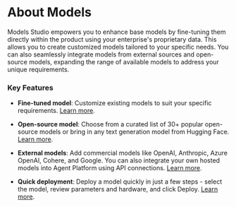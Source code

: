 # About Models

Models Studio empowers you to enhance base models by fine-tuning them directly within the product using your enterprise's proprietary data. This allows you to create customized models tailored to your specific needs. You can also seamlessly integrate models from external sources and open-source models, expanding the range of available models to address your unique requirements.

### Key Features

* **Fine-tuned model**: Customize existing models to suit your specific requirements. [Learn more](../models/fine-tune-models/create-a-fine-tuned-model.md).

* **Open-source model**: Choose from a curated list of 30+ popular open-source models or bring in any text generation model from Hugging Face. [Learn more](../models/open-source-models/select-and-deploy-an-open-source-model.md).

* **External models**: Add commercial models like OpenAI, Anthropic, Azure OpenAI, Cohere, and Google. You can also integrate your own hosted models into Agent Platform using API connections. [Learn more](../models/external-models/add-an-external-model-using-easy-integration.md).

* **Quick deployment**: Deploy a model quickly in just a few steps - select the model, review parameters and hardware, and click Deploy. [Learn more](./fine-tune-models/deploy-a-fine-tuned-model.md).
